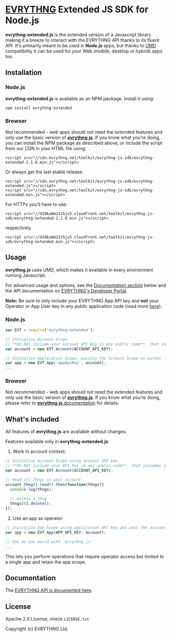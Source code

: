 # [EVRYTHNG](https://www.evrythng.com) Extended JS SDK for Node.js


**evrythng-extended.js** is the extended version of a Javascript library making it a breeze to interact with the EVRYTHNG API thanks to its fluent API. It's primarily meant to be used in **Node.js** apps, but thanks to  [UMD](https://github.com/umdjs/umd) compatibility it can be used for your Web (mobile, desktop or hybrid) apps too.

## Installation

### Node.js

**evrythng-extended.js** is available as an NPM package. Install it using:

    npm install evrythng-extended

### Browser

Not recommended - web apps should not need the extended features and only use the basic version of [**evrythng.js**](https://github.com/evrythng/evrythng.js).
If you know what you're doing, you can install the NPM package as described above, or include the script from our CDN in your HTML file using:
                                                       
    <script src="//cdn.evrythng.net/toolkit/evrythng-js-sdk/evrythng-extended-2.1.0.min.js"></script>

Or always get the last stable release:

    <script src="//cdn.evrythng.net/toolkit/evrythng-js-sdk/evrythng-extended.js"></script>
    <script src="//cdn.evrythng.net/toolkit/evrythng-js-sdk/evrythng-extended.min.js"></script>
   
For HTTPs you'll have to use:

    <script src="//d10ka0m22z5ju5.cloudfront.net/toolkit/evrythng-js-sdk/evrythng-extended-2.1.0.min.js"></script>

respectively

    <script src="//d10ka0m22z5ju5.cloudfront.net/toolkit/evrythng-js-sdk/evrythng-extended.min.js"></script>


## Usage

**evrythng.js** uses UMD, which makes it available in every environment running Javascript.

For advanced usage and options, see the [Documentation section](#documentation) below and the API 
documentation on [EVRYTHNG's Developer Portal](https://dashboard.evrythng.com/developers). 

**Note:** Be sure to only include your EVRYTHNG App API key and **not** your Operator or App User key in any public application code (read more [here](https://dashboard.evrythng.com/developers/apidoc#appusers)).

### Node.js

```javascript
var EVT = require('evrythng-extended');

// Initialise Account Scope
// **DO NOT include your Account API Key in any public code**, that includes committing to any public repositories (GitHub, BitBucket, etc.)!
var account = new EVT.Account(ACCOUNT_API_KEY);

// Initialise Application Scope, passing the Sccount Scope as parent
var app = new EVT.App('appApiKey', account);
...
```

### Browser

Not recommended - web apps should not need the extended features and only use the basic version of [**evrythng.js**](https://github.com/evrythng/evrythng.js).
If you know what you're doing, please refer to [**evrythng.js** documentation](https://github.com/evrythng/evrythng.js#browser) for details.

## What's included

All features of **evrythng.js** are available without changes.

Features available only in **evrythng-extended.js**:
1. Work in account context:
```javascript
// Initialise Account Scope using account API key
// **DO NOT include your API Key in any public code**, that includes committing to any public repositories (GitHub, BitBucket, etc.)!
var account = new EVT.Account(ACCOUNT_API_KEY);

// Read all Thngs in your account
account.thng().read().then(function(thngs){
  console.log(thngs);
  
  // Delete a Thng
  thngs[0].delete();
});
```

2. Use an app as operator 
```javascript
// Initialize App Scope using application API key and pass the account as parent scope
var app = new EVT.App(APP_API_KEY, account);

// Use as you would with `evrythng.js`
...
```
This lets you perform operations that require operator access but limited to a single app and retain the app scope.

## Documentation

The [EVRYTHNG API is documented here](https://dashboard.evrythng.com/developers/apidoc).

## License

Apache 2.0 License, check `LICENSE.txt`

Copyright (c) EVRYTHNG Ltd.

